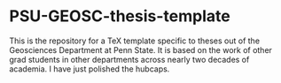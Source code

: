 PSU-GEOSC-thesis-template
=========================

This is the repository for a TeX template specific to theses out of the Geosciences Department at Penn State. It is based on the work of other grad students in other departments across nearly two decades of academia. I have just polished the hubcaps. 
